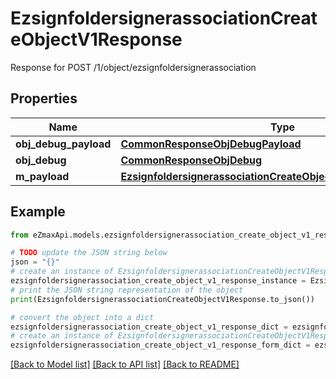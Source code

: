 # EzsignfoldersignerassociationCreateObjectV1Response

Response for POST /1/object/ezsignfoldersignerassociation

## Properties

Name | Type | Description | Notes
------------ | ------------- | ------------- | -------------
**obj_debug_payload** | [**CommonResponseObjDebugPayload**](CommonResponseObjDebugPayload.md) |  | 
**obj_debug** | [**CommonResponseObjDebug**](CommonResponseObjDebug.md) |  | [optional] 
**m_payload** | [**EzsignfoldersignerassociationCreateObjectV1ResponseMPayload**](EzsignfoldersignerassociationCreateObjectV1ResponseMPayload.md) |  | 

## Example

```python
from eZmaxApi.models.ezsignfoldersignerassociation_create_object_v1_response import EzsignfoldersignerassociationCreateObjectV1Response

# TODO update the JSON string below
json = "{}"
# create an instance of EzsignfoldersignerassociationCreateObjectV1Response from a JSON string
ezsignfoldersignerassociation_create_object_v1_response_instance = EzsignfoldersignerassociationCreateObjectV1Response.from_json(json)
# print the JSON string representation of the object
print(EzsignfoldersignerassociationCreateObjectV1Response.to_json())

# convert the object into a dict
ezsignfoldersignerassociation_create_object_v1_response_dict = ezsignfoldersignerassociation_create_object_v1_response_instance.to_dict()
# create an instance of EzsignfoldersignerassociationCreateObjectV1Response from a dict
ezsignfoldersignerassociation_create_object_v1_response_form_dict = ezsignfoldersignerassociation_create_object_v1_response.from_dict(ezsignfoldersignerassociation_create_object_v1_response_dict)
```
[[Back to Model list]](../README.md#documentation-for-models) [[Back to API list]](../README.md#documentation-for-api-endpoints) [[Back to README]](../README.md)



